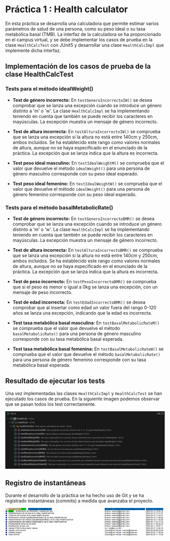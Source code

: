 # Práctica 1 : Health calculator

En esta práctica se desarrolla una calculadora que permite estimar varios parámetros de salud de una persona, como su peso ideal o su tasa metabólica basal (TMB). La interfaz de la calculadora se ha proporcionado en el campus virtual, y se debe implementar los casos de prueba en la clase `HealthCalcTest` con JUnit5 y desarrollar una clase `HealthCalcImpl` que implemente dicha interfaz.

## Implementación de los casos de prueba de la clase HealthCalcTest

### Tests para el método idealWeight()

-   **Test de género incorrecto:** En `testGeneroIncorrectoIW()` se desea comprobar que se lanza una excepción cuando se introduce un género distinto a 'm' o 'w'. La clase `HealthCalcImpl` se ha implementando teniendo en cuenta que también se puede recibir los caracteres en mayúsculas. La excepción muestra un mensaje de género incorrecto.

-   **Test de altura incorrecta:** En `testAlturaIncorrectoIW()` se comprueba que se lanza una excepción si la altura no está entre 140cm y 250cm, ambos incluidos. Se ha establecido este rango como valores normales de altura, aunque no se haya especificado en el enunciado de la práctica. La excepción que se lanza indica que la altura es incorrecta.

-   **Test peso ideal masculino:** En `testIdealWeightM()` se comprueba que el valor que devuelve el método `idealWeight()` para una persona de género masculino corresponde con su peso ideal esperado.

-   **Test peso ideal femenino:** En `testIdealWeightW()` se comprueba que el valor que devuelve el método `idealWeight()` para una persona de género femenino corresponde con su peso ideal esperado.

### Tests para el método basalMetabolicRate()

-   **Test de género incorrecto:** En `testGeneroIncorrectoBMR()` se desea comprobar que se lanza una excepción cuando se introduce un género distinto a 'm' o 'w'. La clase `HealthCalcImpl` se ha implementando teniendo en cuenta que también se puede recibir los caracteres en mayúsculas. La excepción muestra un mensaje de género incorrecto.

-   **Test de altura incorrecta:** En `testAlturaIncorrectoBMR()` se comprueba que se lanza una excepción si la altura no está entre 140cm y 250cm, ambos incluidos. Se ha establecido este rango como valores normales de altura, aunque no se haya especificado en el enunciado de la práctica. La excepción que se lanza indica que la altura es incorrecta.

-   **Test de peso incorrecto:** En `testPesoIncorrectoBMR()` se comprueba que si el peso es menor o igual a 0kg se lanza una excepción, con un mensaje de peso incorrecto.

-   **Test de edad incorrecta:** En `testEdadIncorrectoBMR()` se desea comprobar que al insertar como edad un valor fuera del rango 0-120 años se lanza una excepción, indicando que la edad es incorrecta.

-   **Test tasa metabólica basal masculina:** En `testBasalMetabolicRateM()` se comprueba que el valor que devuelve el método `basalMetabolicRate()` para una persona de género masculino corresponde con su tasa metabólica basal esperada.

-   **Test tasa metabólica basal femenina:** En `testBasalMetabolicRateW()` se comprueba que el valor que devuelve el método `basalMetabolicRate()` para una persona de género femenino corresponde con su tasa metabólica basal esperada.

## Resultado de ejecutar los tests

Una vez implementadas las clases `HealthCalcImpl` y `HealthCalcTest` se han ejecutado los casos de prueba. En la siguiente imagen podemos observar que se pasan todos los test correctamente.

![Figura 1: Resultado al ejecutar los tests](resources/imagenTests.png)


## Registro de instantáneas

Durante el desarrollo de la práctica se ha hecho uso de Git y se ha registrado instantáneas (commits) a medida que avanzaba el proyecto.

![Figura 2: Registro de instantáneas](resources/registroGit.png)

